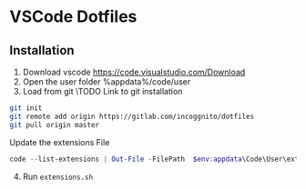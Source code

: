 # VSCode Dotfiles

## Installation

1. Download vscode https://code.visualstudio.com/Download
2. Open the user folder %appdata%/code/user
3. Load from git \\TODO Link to git installation

```sh
git init
git remote add origin https://gitlab.com/incoggnito/dotfiles
git pull origin master
```

Update the extensions File

```powershell
code --list-extensions | Out-File -FilePath  $env:appdata\Code\User\extensions.vsix
```

4. Run `extensions.sh`